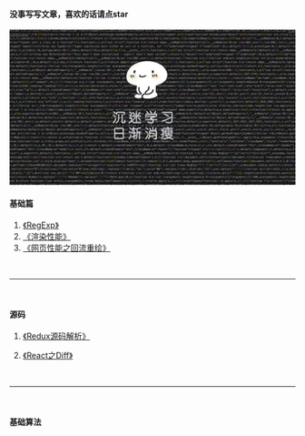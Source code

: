 #### 没事写写文章，喜欢的话请点star
![Alt text](./images/1.png)

#### 基础篇
1. [《RegExp》](./RegExp.md "学习RegExp")
2. [《渲染性能》](./渲染性能.md "学习《渲染性能》")
3. [《网页性能之回流重绘》](./回流与重绘.md "学习《网页性能之回流重绘》")

<br/>

-------

<br/>

#### 源码
1. [《Redux源码解析》](./Redux.md "学习RegExp")

2. [《React之Diff》](./ReactDiff.md "学习react-diff")


<br/>

-------

<br/>

#### 基础算法
